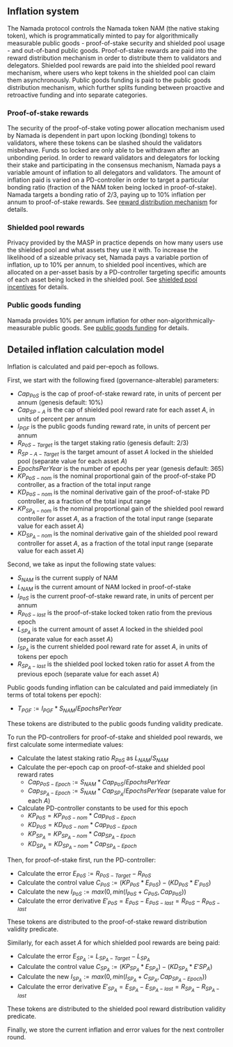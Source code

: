## Inflation system

The Namada protocol controls the Namada token NAM (the native staking token), which is programmatically minted to pay for algorithmically measurable public goods - proof-of-stake security and shielded pool usage - and out-of-band public goods. Proof-of-stake rewards are paid into the reward distribution mechanism in order to distribute them to validators and delegators. Shielded pool rewards are paid into the shielded pool reward mechanism, where users who kept tokens in the shielded pool can claim them asynchronously. Public goods funding is paid to the public goods distribution mechanism, which further splits funding between proactive and retroactive funding and into separate categories.

### Proof-of-stake rewards

The security of the proof-of-stake voting power allocation mechanism used by Namada is dependent in part upon locking (bonding) tokens to validators, where these tokens can be slashed should the validators misbehave. Funds so locked are only able to be withdrawn after an unbonding period. In order to reward validators and delegators for locking their stake and participating in the consensus mechanism, Namada pays a variable amount of inflation to all delegators and validators. The amount of inflation paid is varied on a PD-controller in order to target a particular bonding ratio (fraction of the NAM token being locked in proof-of-stake). Namada targets a bonding ratio of 2/3, paying up to 10% inflation per annum to proof-of-stake rewards. See [reward distribution mechanism](./proof-of-stake/reward-distribution.md) for details.

### Shielded pool rewards

Privacy provided by the MASP in practice depends on how many users use the shielded pool and what assets they use it with. To increase the likelihood of a sizeable privacy set, Namada pays a variable portion of inflation, up to 10% per annum, to shielded pool incentives, which are allocated on a per-asset basis by a PD-controller targeting specific amounts of each asset being locked in the shielded pool. See [shielded pool incentives](./shielded-pool-incentives.md) for details.

### Public goods funding

Namada provides 10% per annum inflation for other non-algorithmically-measurable public goods. See [public goods funding](./public-goods-funding.md) for details.

## Detailed inflation calculation model

Inflation is calculated and paid per-epoch as follows.

First, we start with the following fixed (governance-alterable) parameters:

- $Cap_{PoS}$ is the cap of proof-of-stake reward rate, in units of percent per annum (genesis default: 10%)
- $Cap_{SP-A}$ is the cap of shielded pool reward rate for each asset $A$, in units of percent per annum
- $I_{PGF}$ is the public goods funding reward rate, in units of percent per annum
- $R_{PoS-Target}$ is the target staking ratio (genesis default: 2/3)
- $R_{SP-A-Target}$ is the target amount of asset $A$ locked in the shielded pool (separate value for each asset $A$)
- $EpochsPerYear$ is the number of epochs per year (genesis default: 365)
- ${KP}_{PoS-nom}$ is the nominal proportional gain of the proof-of-stake PD controller, as a fraction of the total input range
- ${KD}_{PoS-nom}$ is the nominal derivative gain of the proof-of-stake PD controller, as a fraction of the total input range
- ${KP}_{SP_A-nom}$ is the nominal proportional gain of the shielded pool reward controller for asset $A$, as a fraction of the total input range (separate value for each asset $A$)
- ${KD}_{SP_A-nom}$ is the nominal derivative gain of the shielded pool reward controller for asset $A$, as a fraction of the total input range (separate value for each asset $A$)

Second, we take as input the following state values:

- $S_{NAM}$ is the current supply of NAM
- $L_{NAM}$ is the current amount of NAM locked in proof-of-stake
- $I_{PoS}$ is the current proof-of-stake reward rate, in units of percent per annum
- $R_{PoS-last}$ is the proof-of-stake locked token ratio from the previous epoch
- $L_{SP_A}$ is the current amount of asset $A$ locked in the shielded pool (separate value for each asset $A$)
- $I_{SP_A}$ is the current shielded pool reward rate for asset $A$, in units of tokens per epoch
- $R_{SP_A-last}$ is the shielded pool locked token ratio for asset $A$ from the previous epoch (separate value for each asset $A$)

Public goods funding inflation can be calculated and paid immediately (in terms of total tokens per epoch):

- $T_{PGF} := I_{PGF} * S_{NAM} / EpochsPerYear$

These tokens are distributed to the public goods funding validity predicate.

To run the PD-controllers for proof-of-stake and shielded pool rewards, we first calculate some intermediate values:

- Calculate the latest staking ratio $R_{PoS}$ as $L_{NAM} / S_{NAM}$
- Calculate the per-epoch cap on proof-of-stake and shielded pool reward rates
    - $Cap_{PoS-Epoch} := S_{NAM} * Cap_{PoS} / EpochsPerYear$
    - $Cap_{SP_A-Epoch} := S_{NAM} * Cap_{SP_A} / EpochsPerYear$ (separate value for each $A$)
- Calculate PD-controller constants to be used for this epoch
    - ${KP}_{PoS} = {KP}_{PoS-nom} * Cap_{PoS-Epoch}$
    - ${KD}_{PoS} = {KD}_{PoS-nom} * Cap_{PoS-Epoch}$
    - ${KP}_{SP_A} = {KP}_{SP_A-nom} * Cap_{SP_A-Epoch}$
    - ${KD}_{SP_A} = {KD}_{SP_A-nom} * Cap_{SP_A-Epoch}$

Then, for proof-of-stake first, run the PD-controller:

- Calculate the error $E_{PoS} := R_{PoS-Target} - R_{PoS}$
- Calculate the control value $C_{PoS} := (KP_{PoS} * E_{PoS}) - (KD_{PoS} * E'_{PoS})$
- Calculate the new $I_{PoS} := max(0, min(I_{PoS} + C_{PoS}, Cap_{PoS}))$
- Calculate the error derivative $E'_{PoS} = E_{PoS} - E_{PoS-last} = R_{PoS} - R_{PoS-last}$

These tokens are distributed to the proof-of-stake reward distribution validity predicate.

Similarly, for each asset $A$ for which shielded pool rewards are being paid:

- Calculate the error $E_{SP_A} := L_{SP_A-Target} - L_{SP_A}$
- Calculate the control value $C_{SP_A} := (KP_{SP_A} * E_{SP_A}) - (KD_{SP_A} * E'{SP_A})$
- Calculate the new $I_{SP_A} := max(0, min(I_{SP_A} + C_{SP_A}, Cap_{SP_A-Epoch}))$
- Calculate the error derivative $E'_{SP_A} = E_{SP_A} - E_{SP_A-last} = R_{SP_A} - R_{SP_A-last}$

These tokens are distributed to the shielded pool reward distribution validity predicate.

Finally, we store the current inflation and error values for the next controller round.